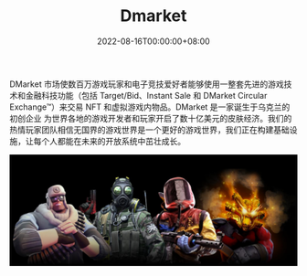 ﻿---
title: "Dmarket"
description: "DMarket - NFT 元数据"
date: 2022-08-16T00:00:00+08:00
lastmod: 2022-08-16T00:00:00+08:00
draft: false
authors: ["boogArno"]
featuredImage: "dmarket.png"
tags: ["Collectibles","Dmarket"]
categories: ["nfts"]
nfts: ["Collectibles"]
blockchain: "ETH"
website: "https://dmarket.com/"
twitter: "https://twitter.com/dmarket_com"
discord: ""
telegram: ""
github: ""
youtube: ""
twitch: ""
facebook: "https://www.facebook.com/dmarketcommunity/"
instagram: ""
reddit: ""
medium: ""
steam: ""
gitbook: ""
googleplay: ""
appstore: ""
status: "Live"
weight: 
lightgallery: true
toc: true
pinned: false
recommend: false
recommend1: false
---
DMarket 市场使数百万游戏玩家和电子竞技爱好者能够使用一整套先进的游戏技术和金融科技功能（包括 Target/Bid、Instant Sale 和 DMarket Circular Exchange™）来交易 NFT 和虚拟游戏内物品。DMarket 是一家诞生于乌克兰的初创企业 为世界各地的游戏开发者和玩家开启了数十亿美元的皮肤经济。我们的热情玩家团队相信无国界的游戏世界是一个更好的游戏世界，我们正在构建基础设施，让每个人都能在未来的开放系统中茁壮成长。

![games](games.jpg)